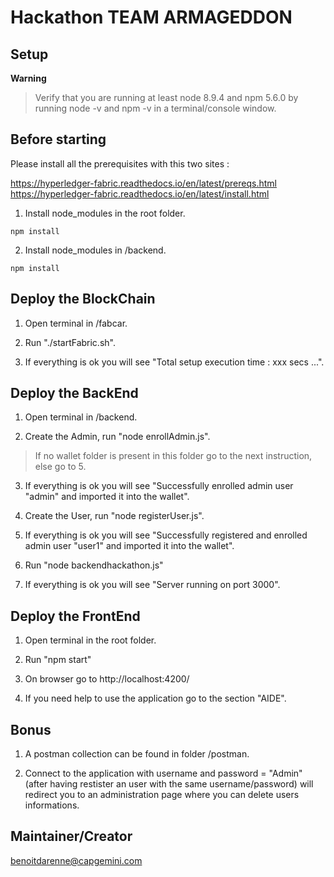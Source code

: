 # Hackathon TEAM ARMAGEDDON

## Setup

**Warning**

> Verify that you are running at least node 8.9.4 and npm 5.6.0 by running node -v and npm -v in a terminal/console window.

## Before starting

Please install all the prerequisites with this two sites :

https://hyperledger-fabric.readthedocs.io/en/latest/prereqs.html
https://hyperledger-fabric.readthedocs.io/en/latest/install.html

1. Install node_modules in the root folder.
 ```
 npm install
 ```

2. Install node_modules in /backend.
 ```
 npm install
 ```

## Deploy the BlockChain

1. Open terminal in /fabcar.

2. Run "./startFabric.sh".

3. If everything is ok you will see "Total setup execution time : xxx secs ...".

## Deploy the BackEnd

1. Open terminal in /backend.

2. Create the Admin, run "node enrollAdmin.js".

> If no wallet folder is present in this folder go to the next instruction, else go to 5.

3. If everything is ok you will see "Successfully enrolled admin user "admin" and imported it into the wallet".

3. Create the User, run "node registerUser.js".

4. If everything is ok you will see "Successfully registered and enrolled admin user "user1" and imported it into the wallet".

5. Run "node backendhackathon.js"

6. If everything is ok you will see "Server running on port 3000".

## Deploy the FrontEnd

1. Open terminal in the root folder.

2. Run "npm start"

3. On browser go to http://localhost:4200/

4. If you need help to use the application go to the section "AIDE".

## Bonus

1. A postman collection can be found in folder /postman.

2. Connect to the application with username and password = "Admin" (after having restister an user with the same username/password) will redirect you to an administration page where you can delete users informations.

## Maintainer/Creator

benoitdarenne@capgemini.com
